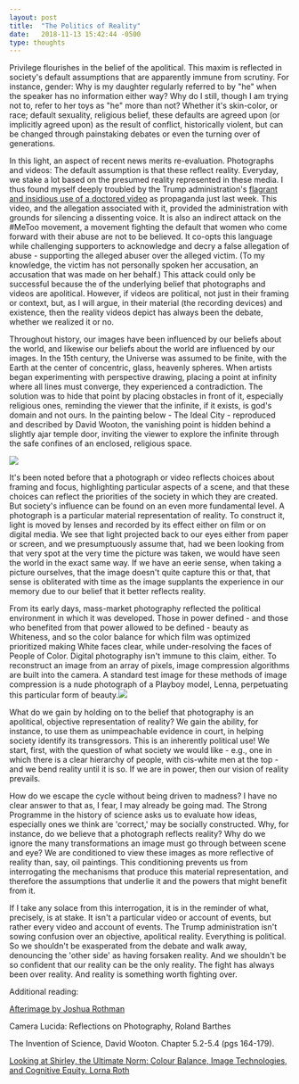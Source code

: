 ```yaml
---
layout: post
title:  "The Politics of Reality"
date:   2018-11-13 15:42:44 -0500
type: thoughts
---
```


Privilege flourishes in the belief of the apolitical. This maxim is reflected in society's default assumptions that are apparently immune from scrutiny. For instance, gender: Why is my daughter regularly referred to by "he" when the speaker has no information either way? Why do I still, though I am trying not to, refer to her toys as "he" more than not? Whether it's skin-color, or race; default sexuality, religious belief, these defaults are agreed upon (or implicitly agreed upon) as the result of conflict, historically violent, but can be changed through painstaking debates or even the turning over of generations.

In this light, an aspect of recent news merits re-evaluation. Photographs and videos: The default assumption is that these reflect reality. Everyday, we stake a lot based on the presumed reality represented in these media. I thus found myself deeply troubled by the Trump administration's [flagrant and insidious use of a doctored video](https://www.washingtonpost.com/technology/2018/11/08/white-house-shares-doctored-video-support-punishment-journalist-jim-acosta/?utm_term=.864e6172e1f0) as propaganda just last week. This video, and the allegation associated with it, provided the administration with grounds for silencing a dissenting voice. It is also an indirect attack on the #MeToo movement, a movement fighting the default that women who come forward with their abuse are not to be believed. It co-opts this language while challenging supporters to acknowledge and decry a false allegation of abuse - supporting the alleged abuser over the alleged victim. (To my knowledge, the victim has not personally spoken her accusation, an accusation that was made on her behalf.) This attack could only be successful because the of the underlying belief that photographs and videos are apolitical. However, if videos are political, not just in their framing or context, but, as I will argue, in their material (the recording devices) and existence, then the reality videos depict has always been the debate, whether we realized it or no.

Throughout history, our images have been influenced by our beliefs about the world, and likewise our beliefs about the world are influenced by our images. In the 15th century, the Universe was assumed to be finite, with the Earth at the center of concentric, glass, heavenly spheres. When artists began experimenting with perspective drawing, placing a point at infinity where all lines must converge, they experienced a contradiction. The solution was to hide that point by placing obstacles in front of it, especially religious ones, reminding the viewer that the infinite, if it exists, is god's domain and not ours. In the painting below - The Ideal City - reproduced and described by David Wooton, the vanishing point is hidden behind a slightly ajar temple door, inviting the viewer to explore the infinite through the safe confines of an enclosed, religious space.

![](https://lh4.googleusercontent.com/ir1tWKvoX6nOS_Ymm6Gtml_g0q6chW39wKKE7hG4zDFGpe-gyEOyj2rmZifn6UweGJdC34ohmMdmLv5UsjN3fAKOZYhFd7er9jsB3v_MnfbDlrwZnsrGoqsZkuu7VTgkQGgewf3U)

It's been noted before that a photograph or video reflects choices about framing and focus, highlighting particular aspects of a scene, and that these choices can reflect the priorities of the society in which they are created. But society's influence can be found on an even more fundamental level. A photograph is a particular material representation of reality. To construct it, light is moved by lenses and recorded by its effect either on film or on digital media. We see that light projected back to our eyes either from paper or screen, and we presumptuously assume that, had we been looking from that very spot at the very time the picture was taken, we would have seen the world in the exact same way. If we have an eerie sense, when taking a picture ourselves, that the image doesn't quite capture this or that, that sense is obliterated with time as the image supplants the experience in our memory due to our belief that it better reflects reality.

From its early days, mass-market photography reflected the political environment in which it was developed. Those in power defined - and those who benefited from that power allowed to be defined - beauty as Whiteness, and so the color balance for which film was optimized prioritized making White faces clear, while under-resolving the faces of People of Color. Digital photography isn't immune to this claim, either. To reconstruct an image from an array of pixels, image compression algorithms are built into the camera. A standard test image for these methods of image compression is a nude photograph of a Playboy model, Lenna, perpetuating this particular form of beauty.![](https://lh5.googleusercontent.com/4ic_zbCjVEhVOvIZIVomGKwKGY6ZFlhmEN1XYluKJrqlp1CPEiqI2XkkSGrfaFfEBDwj1J2sMMfqyilNRL5AycfB7ERjnLFl8QUts4jBuN5b36aC63Y1uKYgNU59GB3x1wIBMgX4)

What do we gain by holding on to the belief that photography is an apolitical, objective representation of reality? We gain the ability, for instance, to use them as unimpeachable evidence in court, in helping society identify its transgressors. This is an inherently political use! We start, first, with the question of what society we would like - e.g., one in which there is a clear hierarchy of people, with cis-white men at the top - and we bend reality until it is so. If we are in power, then our vision of reality prevails.

How do we escape the cycle without being driven to madness? I have no clear answer to that as, I fear, I may already be going mad. The Strong Programme in the history of science asks us to evaluate how ideas, especially ones we think are 'correct,' may be socially constructed. Why, for instance, do we believe that a photograph reflects reality? Why do we ignore the many transformations an image must go through between scene and eye? We are conditioned to view these images as more reflective of reality than, say, oil paintings. This conditioning prevents us from interrogating the mechanisms that produce this material representation, and therefore the assumptions that underlie it and the powers that might benefit from it.

If I take any solace from this interrogation, it is in the reminder of what, precisely, is at stake. It isn't a particular video or account of events, but rather every video and account of events. The Trump administration isn't sowing confusion over an objective, apolitical reality. Everything is political. So we shouldn't be exasperated from the debate and walk away, denouncing the 'other side' as having forsaken reality. And we shouldn't be so confident that our reality can be the only reality. The fight has always been over reality. And reality is something worth fighting over.

Additional reading:

[Afterimage by Joshua Rothman](https://www.newyorker.com/magazine/2018/11/12/in-the-age-of-ai-is-seeing-still-believing)

Camera Lucida: Reflections on Photography, Roland Barthes

The Invention of Science, David Wooton. Chapter 5.2-5.4 (pgs 164-179).

[Looking at Shirley, the Ultimate Norm: Colour Balance, Image Technologies, and Cognitive Equity. Lorna Roth](https://www.cjc-online.ca/index.php/journal/article/view/2196/3069)
